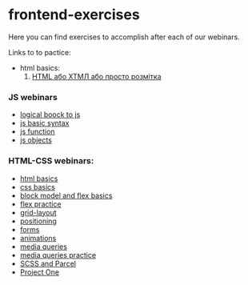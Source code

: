 # frontend-exercises

Here you can find exercises to accomplish after each of our webinars.

Links to to pactice:

- html basics:
  1. [HTML або ХТМЛ або просто розмітка](html-basics/practice-1.md)

### JS webinars

- [logical boock to js](webinars-code/JS/02--logical-blocks-to-js)
- [js basic syntax](webinars-code/JS/03--js-basics-practice/)
- [js function](webinars-code/JS/04--js-functions/)
- [js objects](webinars-code/JS/05--objects/)

### HTML-CSS webinars:

- [html basics](webinars-code/HTML-CSS/01--html-basics)
- [css basics](webinars-code/HTML-CSS/02--css-basics/)
- [block model and flex basics](webinars-code/HTML-CSS/4--block-model_flex-basics/)
- [flex practice](webinars-code/HTML-CSS/05--flex-practice/)
- [grid-layout](webinars-code/HTML-CSS/06--grid-layout/)
- [positioning](webinars-code/HTML-CSS/07--positioning/)
- [forms](webinars-code/HTML-CSS/08--forms/)
- [animations](webinars-code/HTML-CSS/09--animations/)
- [media queries](webinars-code/HTML-CSS/10--media-queries/)
- [media queries practice](webinars-codeHTML-CSS//11--media-queries-practice/)
- [SCSS and Parcel](webinars-code/HTML-CSS/12--scss-parcel/)
- [Project One](webinars-code/HTML-CSS/13--first-project/)

